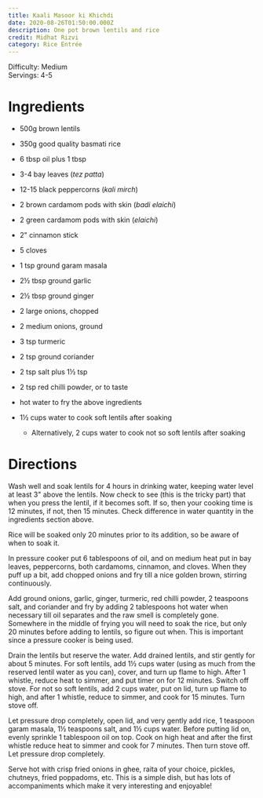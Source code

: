 ```yaml
---
title: Kaali Masoor ki Khichdi
date: 2020-08-26T01:50:00.000Z
description: One pot brown lentils and rice
credit: Midhat Rizvi
category: Rice Entrée
---
```

Difficulty: Medium\
Servings: 4-5  

# Ingredients

* 500g brown lentils
* 350g good quality basmati rice
* 6 tbsp oil plus 1 tbsp 
* 3-4 bay leaves (*tez patta*)
* 12-15 black peppercorns (*kali mirch*)
* 2 brown cardamom pods with skin (*badi elaichi*)
* 2 green cardamom pods with skin (*elaichi*)
* 2" cinnamon stick
* 5 cloves
* 1 tsp ground garam masala
* 2½ tbsp ground garlic
* 2½ tbsp ground ginger
* 2 large onions, chopped
* 2 medium onions, ground
* 3 tsp turmeric  
* 2 tsp ground coriander 
* 2 tsp salt plus 1½ tsp
* 2 tsp red chilli powder, or to taste
* hot water to fry the above ingredients 
* 1½ cups water to cook soft lentils after soaking

  * Alternatively, 2 cups water to cook not so soft lentils after soaking

# Directions

Wash well and soak lentils for 4 hours in drinking water, keeping water level at least 3" above the lentils. Now check to see (this is the tricky part) that when you press the lentil, if it becomes soft. If so, then your cooking time is 12 minutes, if not, then 15 minutes. Check difference in water quantity in the ingredients section above. 

Rice will be soaked only 20 minutes prior to its addition, so be aware of when to soak it. 

In pressure cooker put 6 tablespoons of oil, and on medium heat put in bay leaves, peppercorns, both cardamoms, cinnamon, and cloves. When they puff up a bit, add chopped onions and fry till a nice golden brown, stirring continuously. 

Add ground onions, garlic, ginger, turmeric, red chilli powder, 2 teaspoons salt, and coriander and fry by adding 2 tablespoons hot water when necessary till oil separates and the raw smell is completely gone. Somewhere in the middle of frying you will need to soak the rice, but only 20 minutes before adding to lentils, so figure out when. This is important since a pressure cooker is being used. 

Drain the lentils but reserve the water. Add drained lentils, and stir gently for about 5 minutes. For soft lentils, add 1½ cups water (using as much from the reserved lentil water as you can), cover, and turn up flame to high. After 1 whistle, reduce heat to simmer, and put timer on for 12 minutes. Switch off stove. For not so soft lentils, add 2 cups water, put on lid, turn up flame to high, and after 1 whistle, reduce to simmer, and cook for 15 minutes. Turn stove off.

Let pressure drop completely,  open lid, and very gently add rice, 1 teaspoon garam masala, 1½ teaspoons salt, and 1½ cups water. Before putting lid on, evenly sprinkle 1 tablespoon oil on top. Cook on high heat and after the first whistle reduce heat to simmer and cook for 7 minutes. Then turn stove off. Let pressure drop completely. 

Serve hot with crisp fried onions in ghee, raita of your choice, pickles, chutneys, fried poppadoms, etc. This is a simple dish, but has lots of accompaniments which make it very interesting and enjoyable!